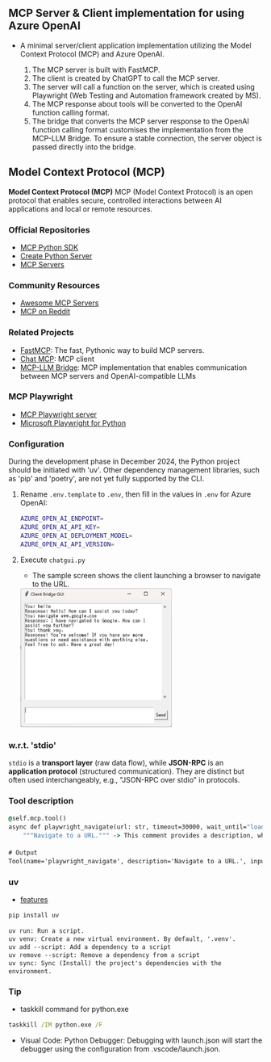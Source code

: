 ## MCP Server & Client implementation for using Azure OpenAI

- A minimal server/client application implementation utilizing the Model Context Protocol (MCP) and Azure OpenAI.

    1. The MCP server is built with FastMCP.  
    2. The client is created by ChatGPT to call the MCP server. 
    3. The server will call a function on the server, which is created using Playwright (Web Testing and Automation framework created by MS).
    4. The MCP response about tools will be converted to the OpenAI function calling format.  
    5. The bridge that converts the MCP server response to the OpenAI function calling format customises the implementation from the MCP-LLM Bridge. To ensure a stable connection, the server object is passed directly into the bridge. 

## Model Context Protocol (MCP)

**Model Context Protocol (MCP)** MCP (Model Context Protocol) is an open protocol that enables secure, controlled interactions between AI applications and local or remote resources. 

### Official Repositories

- [MCP Python SDK](https://github.com/modelcontextprotocol/python-sdk)  
- [Create Python Server](https://github.com/modelcontextprotocol/create-python-server)  
- [MCP Servers](https://github.com/modelcontextprotocol/servers)  

### Community Resources

- [Awesome MCP Servers](https://github.com/punkpeye/awesome-mcp-servers)  
- [MCP on Reddit](https://www.reddit.com/r/mcp/)  

### Related Projects

- [FastMCP](https://github.com/jlowin/fastmcp): The fast, Pythonic way to build MCP servers.
- [Chat MCP](https://github.com/daodao97/chatmcp): MCP client
- [MCP-LLM Bridge](https://github.com/bartolli/mcp-llm-bridge): MCP implementation that enables communication between MCP servers and OpenAI-compatible LLMs

### MCP Playwright

- [MCP Playwright server](https://github.com/executeautomation/mcp-playwright)  
- [Microsoft Playwright for Python](https://github.com/microsoft/playwright-python)  

### Configuration


During the development phase in December 2024, the Python project should be initiated with 'uv'. Other dependency management libraries, such as 'pip' and 'poetry', are not yet fully supported by the CLI.

1. Rename `.env.template` to `.env`, then fill in the values in `.env` for Azure OpenAI:

    ```bash
    AZURE_OPEN_AI_ENDPOINT=
    AZURE_OPEN_AI_API_KEY=
    AZURE_OPEN_AI_DEPLOYMENT_MODEL=
    AZURE_OPEN_AI_API_VERSION=
    ```

1. Execute `chatgui.py`

    - The sample screen shows the client launching a browser to navigate to the URL.

    <img alt="chatgui" src="doc/chatgui_gpt_generate.png" width="300"/>

### w.r.t. 'stdio'

`stdio` is a **transport layer** (raw data flow), while **JSON-RPC** is an **application protocol** (structured communication). They are distinct but often used interchangeably, e.g., "JSON-RPC over stdio" in protocols.

### Tool description

```cmd
@self.mcp.tool()
async def playwright_navigate(url: str, timeout=30000, wait_until="load"):
    """Navigate to a URL.""" -> This comment provides a description, which may be used in a mechanism similar to function calling in LLMs.

# Output
Tool(name='playwright_navigate', description='Navigate to a URL.', inputSchema={'properties': {'url': {'title': 'Url', 'type': 'string'}, 'timeout': {'default': 30000, 'title': 'timeout', 'type': 'string'}
```

### uv

- [features](https://docs.astral.sh/uv/getting-started/features)

```cmd
pip install uv
```
```
uv run: Run a script.
uv venv: Create a new virtual environment. By default, '.venv'.
uv add --script: Add a dependency to a script
uv remove --script: Remove a dependency from a script
uv sync: Sync (Install) the project's dependencies with the environment.
```

### Tip

- taskkill command for python.exe

```cmd
taskkill /IM python.exe /F
```
- Visual Code: Python Debugger: Debugging with launch.json will start the debugger using the configuration from .vscode/launch.json.

<!-- ### Sample query

Navigate to website http://eaapp.somee.com and click the login link. In the login page, enter the username and password as "admin" and "password" respectively and perform login. Then click the Employee List page and click "Create New" button and enter realistic employee details to create for Name, Salary, DurationWorked, Select dropdown for Grade as CLevel and Email. -->

